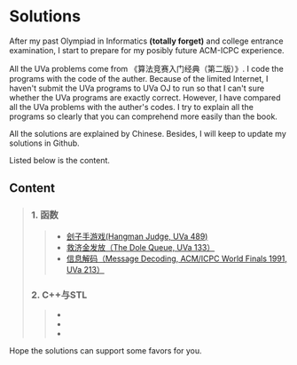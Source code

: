 # Solutions
After my past Olympiad in Informatics **(totally forget)** and college entrance examination, I start to prepare for my posibly future ACM-ICPC experience. 

All the UVa problems come from 《算法竞赛入门经典（第二版）》. I code the programs with the code of the auther. Because of the limited Internet, I haven't submit the UVa programs to UVa OJ to run so that I can't sure whether the UVa programs are exactly correct. However, I have compared all the UVa problems with the auther's codes. I try to explain all the programs so clearly that you can comprehend more easily than the book.

All the solutions are explained by Chinese. Besides, I will keep to update my solutions in Github. 

Listed below is the content.

## Content
> ### 1. 函数
> > * [刽子手游戏(Hangman Judge, UVa 489)](tests/UVa%20489%20%E5%88%BD%E5%AD%90%E6%89%8B%E6%B8%B8%E6%88%8F.md)
> > * [救济金发放（The Dole Queue, UVa 133）](tests/UVa%20133%20%E6%95%91%E6%B5%8E%E9%87%91%E5%8F%91%E6%94%BE.md)
> > * [信息解码（Message Decoding, ACM/ICPC World Finals 1991, UVa 213）](tests/UVa%20213%20信息解码.md)
> ### 2. C++与STL
> > * 
> > * 
> > * 

Hope the solutions can support some favors for you.
